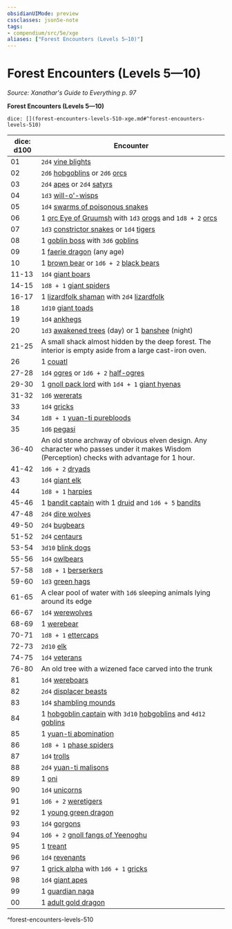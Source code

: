 ```yaml
---
obsidianUIMode: preview
cssclasses: json5e-note
tags:
- compendium/src/5e/xge
aliases: ["Forest Encounters (Levels 5—10)"]
---
```

# Forest Encounters (Levels 5—10)
*Source: Xanathar's Guide to Everything p. 97* 

**Forest Encounters (Levels 5—10)**

`dice: [](forest-encounters-levels-510-xge.md#^forest-encounters-levels-510)`

| dice: d100 | Encounter |
|------------|-----------|
| 01 | `2d4` [vine blights](/3-Mechanics/CLI/bestiary/plant/vine-blight.md) |
| 02 | `2d6` [hobgoblins](/3-Mechanics/CLI/bestiary/humanoid/hobgoblin.md) or `2d6` [orcs](/3-Mechanics/CLI/bestiary/humanoid/orc.md) |
| 03 | `2d4` [apes](/3-Mechanics/CLI/bestiary/beast/ape.md) or `2d4` [satyrs](/3-Mechanics/CLI/bestiary/fey/satyr.md) |
| 04 | `1d3` [will-o'-wisps](/3-Mechanics/CLI/bestiary/undead/will-o-wisp.md) |
| 05 | `1d4` [swarms of poisonous snakes](/3-Mechanics/CLI/bestiary/beast/swarm-of-poisonous-snakes.md) |
| 06 | 1 [orc Eye of Gruumsh](/3-Mechanics/CLI/bestiary/humanoid/orc-eye-of-gruumsh.md) with `1d3` [orogs](/3-Mechanics/CLI/bestiary/humanoid/orog.md) and `1d8 + 2` [orcs](/3-Mechanics/CLI/bestiary/humanoid/orc.md) |
| 07 | `1d3` [constrictor snakes](/3-Mechanics/CLI/bestiary/beast/constrictor-snake.md) or `1d4` [tigers](/3-Mechanics/CLI/bestiary/beast/tiger.md) |
| 08 | 1 [goblin boss](/3-Mechanics/CLI/bestiary/humanoid/goblin-boss.md) with `3d6` [goblins](/3-Mechanics/CLI/bestiary/humanoid/goblin.md) |
| 09 | 1 [faerie dragon](/3-Mechanics/CLI/bestiary/dragon/faerie-dragon-red.md) (any age) |
| 10 | 1 [brown bear](/3-Mechanics/CLI/bestiary/beast/brown-bear.md) or `1d6 + 2` [black bears](/3-Mechanics/CLI/bestiary/beast/black-bear.md) |
| 11-13 | `1d4` [giant boars](/3-Mechanics/CLI/bestiary/beast/giant-boar.md) |
| 14-15 | `1d8 + 1` [giant spiders](/3-Mechanics/CLI/bestiary/beast/giant-spider.md) |
| 16-17 | 1 [lizardfolk shaman](/3-Mechanics/CLI/bestiary/humanoid/lizardfolk-shaman.md) with `2d4` [lizardfolk](/3-Mechanics/CLI/bestiary/humanoid/lizardfolk.md) |
| 18 | `1d10` [giant toads](/3-Mechanics/CLI/bestiary/beast/giant-toad.md) |
| 19 | `1d4` [ankhegs](/3-Mechanics/CLI/bestiary/monstrosity/ankheg.md) |
| 20 | `1d3` [awakened trees](/3-Mechanics/CLI/bestiary/plant/awakened-tree.md) (day) or 1 [banshee](/3-Mechanics/CLI/bestiary/undead/banshee.md) (night) |
| 21-25 | A small shack almost hidden by the deep forest. The interior is empty aside from a large cast-iron oven. |
| 26 | 1 [couatl](/3-Mechanics/CLI/bestiary/celestial/couatl.md) |
| 27-28 | `1d4` [ogres](/3-Mechanics/CLI/bestiary/giant/ogre.md) or `1d6 + 2` [half-ogres](/3-Mechanics/CLI/bestiary/giant/half-ogre-ogrillon.md) |
| 29-30 | 1 [gnoll pack lord](/3-Mechanics/CLI/bestiary/humanoid/gnoll-pack-lord.md) with `1d4 + 1` [giant hyenas](/3-Mechanics/CLI/bestiary/beast/giant-hyena.md) |
| 31-32 | `1d6` [wererats](/3-Mechanics/CLI/bestiary/humanoid/wererat.md) |
| 33 | `1d4` [gricks](/3-Mechanics/CLI/bestiary/monstrosity/grick.md) |
| 34 | `1d8 + 1` [yuan-ti purebloods](/3-Mechanics/CLI/bestiary/humanoid/yuan-ti-pureblood.md) |
| 35 | `1d6` [pegasi](/3-Mechanics/CLI/bestiary/celestial/pegasus.md) |
| 36-40 | An old stone archway of obvious elven design. Any character who passes under it makes Wisdom (Perception) checks with advantage for 1 hour. |
| 41-42 | `1d6 + 2` [dryads](/3-Mechanics/CLI/bestiary/fey/dryad.md) |
| 43 | `1d4` [giant elk](/3-Mechanics/CLI/bestiary/beast/giant-elk.md) |
| 44 | `1d8 + 1` [harpies](/3-Mechanics/CLI/bestiary/monstrosity/harpy.md) |
| 45-46 | 1 [bandit captain](/3-Mechanics/CLI/bestiary/humanoid/bandit-captain.md) with 1 [druid](/3-Mechanics/CLI/bestiary/humanoid/druid.md) and `1d6 + 5` [bandits](/3-Mechanics/CLI/bestiary/humanoid/bandit.md) |
| 47-48 | `2d4` [dire wolves](/3-Mechanics/CLI/bestiary/beast/dire-wolf.md) |
| 49-50 | `2d4` [bugbears](/3-Mechanics/CLI/bestiary/humanoid/bugbear.md) |
| 51-52 | `2d4` [centaurs](/3-Mechanics/CLI/bestiary/monstrosity/centaur.md) |
| 53-54 | `3d10` [blink dogs](/3-Mechanics/CLI/bestiary/fey/blink-dog.md) |
| 55-56 | `1d4` [owlbears](/3-Mechanics/CLI/bestiary/monstrosity/owlbear.md) |
| 57-58 | `1d8 + 1` [berserkers](/3-Mechanics/CLI/bestiary/humanoid/berserker.md) |
| 59-60 | `1d3` [green hags](/3-Mechanics/CLI/bestiary/fey/green-hag.md) |
| 61-65 | A clear pool of water with `1d6` sleeping animals lying around its edge |
| 66-67 | `1d4` [werewolves](/3-Mechanics/CLI/bestiary/humanoid/werewolf.md) |
| 68-69 | 1 [werebear](/3-Mechanics/CLI/bestiary/humanoid/werebear.md) |
| 70-71 | `1d8 + 1` [ettercaps](/3-Mechanics/CLI/bestiary/monstrosity/ettercap.md) |
| 72-73 | `2d10` [elk](/3-Mechanics/CLI/bestiary/beast/elk.md) |
| 74-75 | `1d4` [veterans](/3-Mechanics/CLI/bestiary/humanoid/veteran.md) |
| 76-80 | An old tree with a wizened face carved into the trunk |
| 81 | `1d4` [wereboars](/3-Mechanics/CLI/bestiary/humanoid/wereboar.md) |
| 82 | `2d4` [displacer beasts](/3-Mechanics/CLI/bestiary/monstrosity/displacer-beast.md) |
| 83 | `1d4` [shambling mounds](/3-Mechanics/CLI/bestiary/plant/shambling-mound.md) |
| 84 | 1 [hobgoblin captain](/3-Mechanics/CLI/bestiary/humanoid/hobgoblin-captain.md) with `3d10` [hobgoblins](/3-Mechanics/CLI/bestiary/humanoid/hobgoblin.md) and `4d12` [goblins](/3-Mechanics/CLI/bestiary/humanoid/goblin.md) |
| 85 | 1 [yuan-ti abomination](/3-Mechanics/CLI/bestiary/monstrosity/yuan-ti-abomination.md) |
| 86 | `1d8 + 1` [phase spiders](/3-Mechanics/CLI/bestiary/monstrosity/phase-spider.md) |
| 87 | `1d4` [trolls](/3-Mechanics/CLI/bestiary/giant/troll.md) |
| 88 | `2d4` [yuan-ti malisons](/3-Mechanics/CLI/bestiary/monstrosity/yuan-ti-malison-type-1.md) |
| 89 | 1 [oni](/3-Mechanics/CLI/bestiary/giant/oni.md) |
| 90 | `1d4` [unicorns](/3-Mechanics/CLI/bestiary/celestial/unicorn.md) |
| 91 | `1d6 + 2` [weretigers](/3-Mechanics/CLI/bestiary/humanoid/weretiger.md) |
| 92 | 1 [young green dragon](/3-Mechanics/CLI/bestiary/dragon/young-green-dragon.md) |
| 93 | `1d4` [gorgons](/3-Mechanics/CLI/bestiary/monstrosity/gorgon.md) |
| 94 | `1d6 + 2` [gnoll fangs of Yeenoghu](/3-Mechanics/CLI/bestiary/fiend/gnoll-fang-of-yeenoghu.md) |
| 95 | 1 [treant](/3-Mechanics/CLI/bestiary/plant/treant.md) |
| 96 | `1d4` [revenants](/3-Mechanics/CLI/bestiary/undead/revenant.md) |
| 97 | 1 [grick alpha](/3-Mechanics/CLI/bestiary/monstrosity/grick-alpha.md) with `1d6 + 1` [gricks](/3-Mechanics/CLI/bestiary/monstrosity/grick.md) |
| 98 | `1d4` [giant apes](/3-Mechanics/CLI/bestiary/beast/giant-ape.md) |
| 99 | 1 [guardian naga](/3-Mechanics/CLI/bestiary/monstrosity/guardian-naga.md) |
| 00 | 1 [adult gold dragon](/3-Mechanics/CLI/bestiary/dragon/adult-gold-dragon.md) |
^forest-encounters-levels-510